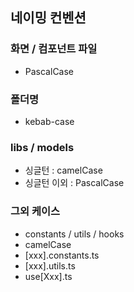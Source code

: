 ## 네이밍 컨벤션

### 화면 / 컴포넌트 파일

- PascalCase

### 폴더명

- kebab-case

### libs / models

- 싱글턴 : camelCase
- 싱글턴 이외 : PascalCase

### 그외 케이스

- constants / utils / hooks
- camelCase
- [xxx].constants.ts
- [xxx].utils.ts
- use[Xxx].ts
